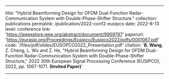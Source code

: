 ---

title: "Hybrid Beamforming Design for OFDM Dual-Function Radar-Communication System with Double-Phase-Shifter Structure."
collection: publications
permalink: /publication/2022-conf2-eusipco
date: 2022-8-13
level: conference
link: 'https://ieeexplore.ieee.org/abstract/document/9909797'
paperurl: 'https://eurasip.org/Proceedings/Eusipco/Eusipco2022/pdfs/0001067.pdf'
code: '/files/pdf/slides/EUSOPCO2022_Presentation.pdf'
citation: '<b>B. Wang</b>, Z. Cheng, L. Wu and Z. He, "Hybrid Beamforming Design for OFDM Dual-Function Radar-Communication System with Double-Phase-Shifter Structure," 2022 30th European Signal Processing Conference (EUSIPCO), 2022, pp. 1067-1071. <b>(Invited Paper)</b>'

---